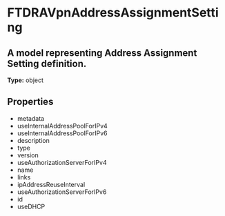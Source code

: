 # FTDRAVpnAddressAssignmentSetting

## A model representing Address Assignment Setting definition.

**Type:** object

## Properties
* metadata
* useInternalAddressPoolForIPv4
* useInternalAddressPoolForIPv6
* description
* type
* version
* useAuthorizationServerForIPv4
* name
* links
* ipAddressReuseInterval
* useAuthorizationServerForIPv6
* id
* useDHCP

